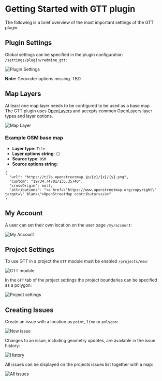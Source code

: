 # Getting Started with GTT plugin

The following is a brief overview of the most important settings of the GTT plugin.

## Plugin Settings

Global settings can be specified in the plugin configuration `/settings/plugin/redmine_gtt`:

![Plugin Settings](Redmine%20GTT%20plugin%20-%20Plugins%20-%20Redmine.png)

**Note:** Geocoder options missing. TBD.

## Map Layers

At least one map layer needs to be configured to be used as a base map. The GTT plugin uses [OpenLayers](https://openlayers.org/) and accepts common OpenLayers layer types and layer options.

![Map Layer](New%20Map%20Layer%20-%20Map%20Layers%20-%20Redmine.png)

### Example OSM base map

* **Layer type**: `Tile`
* **Layer options string**: `{}`
* **Source type**: `OSM`
* **Source options string**:

```
{
  "url": "https://tile.openstreetmap.jp/{z}/{x}/{y}.png",
  "custom": "19/34.74701/135.35740",
  "crossOrigin": null,
  "attributions": "<a href=\"https://www.openstreetmap.org/copyright\" target=\"_blank\">OpenStreetMap contributors</a>"
}
```

## My Account

A user can set their own location on the user page `/my/account`:

![My Account](My%20account%20-%20Redmine.png)

## Project Settings

To use GTT in a project the `GTT` module must be enabled `/projects/new`:

![GTT module](New%20project%20-%20Redmine.png)

In the `GTT` tab of the project settings the project boundaries can be specified as a polygon:

![Project settings](Settings%20-%20GTT%20Project%20-%20Redmine.png)

## Creating Issues

Create an issue with a location as `point`, `line` or `polygon`:

![New issue](New%20issue%20-%20GTT%20Project%20-%20Redmine.png)

Changes to an issue, including geometry updates, are available in the issue history:

![History](Issue%201%20-%20GTT%20Project%20-%20Redmine.png)

All issues can be displayed on the projects issues list together with a map:

![All issues](Issues%20-%20GTT%20Project%20-%20Redmine.png)
